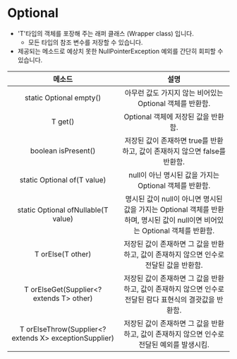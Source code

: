 # Optional
- 'T'타입의 객체를 포장해 주는 래퍼 클래스 (Wrapper class) 입니다.
    - 모든 타입의 참조 변수를 저장할 수 있습니다.
- 제공되는 메소드로 예상치 못한 NullPointerException 예외를 간단히 회피할 수 있습니다.

|                            메소드                            |                             설명                             |
| :----------------------------------------------------------: | :----------------------------------------------------------: |
|                static <T> Optional<T> empty()                |   아무런 값도 가지지 않는 비어있는 Optional 객체를 반환함.   |
|                           T get()                            |             Optional 객체에 저장된 값을 반환함.              |
|                     boolean isPresent()                      | 저장된 값이 존재하면 true를 반환하고, 값이 존재하지 않으면 false를 반환함. |
|              static <T> Optional<T> of(T value)              |    null이 아닌 명시된 값을 가지는 Optional 객체를 반환함.    |
|          static <T> Optional<T> ofNullable(T value)          | 명시된 값이 null이 아니면 명시된 값을 가지는 Optional 객체를 반환하며, 명시된 값이 null이면 비어있는 Optional 객체를 반환함. |
|                      T orElse(T other)                       | 저장된 값이 존재하면 그 값을 반환하고, 값이 존재하지 않으면 인수로 전달된 값을 반환함. |
|           T orElseGet(Supplier<? extends T> other)           | 저장된 값이 존재하면 그 값을 반환하고, 값이 존재하지 않으면 인수로 전달된 람다 표현식의 결괏값을 반환함. |
| <X extends Throwable> T orElseThrow(Supplier<? extends X>  exceptionSupplier) | 저장된 값이 존재하면 그 값을 반환하고, 값이 존재하지 않으면 인수로 전달된 예외를 발생시킴. |


